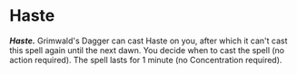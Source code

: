 # Haste

***Haste.*** Grimwald's Dagger can cast Haste on you, after which it can't cast this spell again until the next dawn. You decide when to cast the spell (no action required). The spell lasts for 1 minute (no Concentration required).